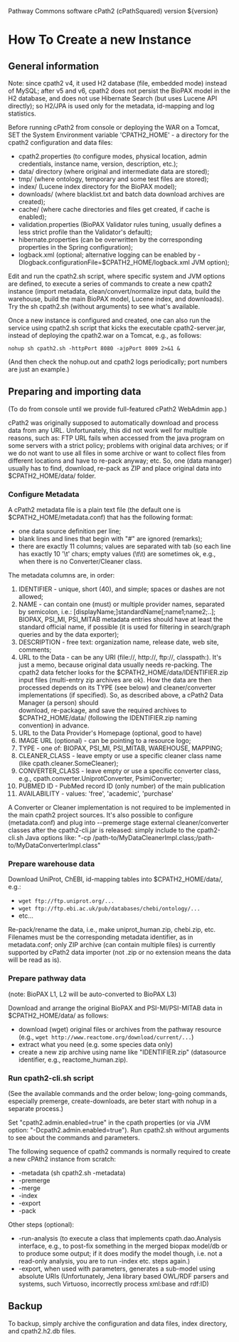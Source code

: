 Pathway Commons software
cPath2 (cPathSquared) version ${version}

# How To Create a new Instance

## General information

Note: since cpath2 v4, it used H2 database (file, embedded mode) instead of MySQL;
after v5 and v6, cpath2 does not persist the BioPAX model in the H2 database, 
and does not use Hibernate Search (but uses Lucene API directly); so H2/JPA is used
only for the metadata, id-mapping and log statistics.

  Before running cPath2 from console or deploying the WAR on a Tomcat,
SET the System Environment variable 'CPATH2_HOME' - a directory for 
the cpath2 configuration and data files: 
- cpath2.properties (to configure modes, physical location, admin credentials, instance name, version, description, etc.);
- data/ directory (where original and intermediate data are stored);
- tmp/ (where ontology, temporary and some test files are stored); 
- index/ (Lucene index directory for the BioPAX model);
- downloads/ (where blacklist.txt and batch data download archives are created);
- cache/ (where cache directories and files get created, if cache is enabled);
- validation.properties (BioPAX Validator rules tuning, usually defines a less strict profile than the Validator's default);
- hibernate.properties (can be overwritten by the corresponding properties in the Spring configuration);
- logback.xml (optional; alternative logging can be enabled by -Dlogback.configurationFile=$CPATH2_HOME/logback.xml JVM option);

Edit and run the cpath2.sh script, where specific system and JVM options are defined,
to execute a series of commands to create a new cpath2 instance (import metadata, 
clean/convert/normalize input data, build the warehouse, build the main BioPAX model, Lucene index, and downloads).
Try the sh cpath2.sh (without arguments) to see what's available.

Once a new instance is configured and created, one can also run the service using cpath2.sh script
that kicks the executable cpath2-server.jar, instead of deploying the cpath2.war on a Tomcat, e.g., as follows:

    nohup sh cpath2.sh -httpPort 8080 -ajpPort 8009 2>&1 &

(And then check the nohup.out and cpath2 logs periodically; port numbers are just an example.)

## Preparing and importing data
(To do from console until we provide full-featured cPath2 WebAdmin app.) 

cPath2 was originally supposed to automatically download and process data from any URL.
Unfortunately, this did not work well for multiple reasons, such as:
FTP URL fails when accessed from the java program on some servers with a strict policy; 
problems with original data archives; or if we do not want to use all files in some archive
or want to collect files from different locations and have to re-pack anyway; etc. 
So, one (data manager) usually has to find, download,
re-pack as ZIP and place original data into $CPATH2_HOME/data/ folder.

### Configure Metadata

A cPath2 metadata file is a plain text file (the default one is $CPATH2_HOME/metadata.conf) 
that has the following format:
 - one data source definition per line;
 - blank lines and lines that begin with "#" are ignored (remarks);
 - there are exactly 11 columns; values are separated with tab (so each line has exactly 10 '\t' chars; 
   empty values (\t\t) are sometimes ok, e.g., when there is no Converter/Cleaner class.
 
The metadata columns are, in order: 
 1. IDENTIFIER - unique, short (40), and simple; spaces or dashes are not allowed;
 2. NAME - can contain one (must) or multiple provider names, separated 
 by semicolon, i.e.: [displayName;]standardName[;name1;name2;..];
 BIOPAX, PSI_MI, PSI_MITAB metadata entries should have at least the standard 
 official name, if possible (it is used for filtering in search/graph queries and by the data exporter);
 3. DESCRIPTION - free text: organization name, release date, web site, comments;
 4. URL to the Data - can be any URI (file://, http://, ftp://, classpath:). 
 It's just a memo, because original data usually needs re-packing.
 The cpath2 data fetcher looks for the $CPATH2_HOME/data/IDENTIFIER.zip 
 input files (multi-entry zip archives are ok). How the data are then processed depends 
 on its TYPE (see below) and cleaner/converter implementations (if specified).
 So, as described above, a cPath2 Data Manager (a person) should  
 download, re-package, and save the required archives to $CPATH2_HOME/data/
 (following the IDENTIFIER.zip naming convention) in advance.
 5. URL to the Data Provider's Homepage (optional, good to have)
 6. IMAGE URL (optional) - can be pointing to a resource logo;
 7. TYPE - one of: BIOPAX, PSI_MI, PSI_MITAB, WAREHOUSE, MAPPING;
 8. CLEANER_CLASS - leave empty or use a specific cleaner class name (like cpath.cleaner.SomeCleaner);
 9. CONVERTER_CLASS - leave empty or use a specific converter class, e.g., cpath.converter.UniprotConverter, PsimiConverter;
 10. PUBMED ID - PubMed record ID (only number) of the main publication
 11. AVAILABILITY - values: 'free', 'academic', 'purchase'

A Converter or Cleaner implementation is not required to be implemented in the main cpath2 project sources. 
It's also possible to configure (metadata.conf) and plug into --premerge stage external 
cleaner/converter classes after the cpath2-cli.jar is released:
simply include to the cpath2-cli.sh Java options like: "-cp /path-to/MyDataCleanerImpl.class;/path-to/MyDataConverterImpl.class" 

### Prepare warehouse data

Download UniProt, ChEBI, id-mapping tables into $CPATH2_HOME/data/, e.g.:
 - `wget ftp://ftp.uniprot.org/...`
 - `wget ftp://ftp.ebi.ac.uk/pub/databases/chebi/ontology/...`
 - etc...

Re-pack/rename the data, i.e., make uniprot_human.zip, chebi.zip, etc.  
Filenames must be the corresponding metadata identifier, as in metadata.conf; 
only ZIP archive (can contain multiple files) is currently supported by cPath2 data importer 
(not .zip or no extension means the data will be read as is).

### Prepare pathway data 
(note: BioPAX L1, L2 will be auto-converted to BioPAX L3) 

Download and arrange the original BioPAX and PSI-MI/PSI-MITAB data in $CPATH2_HOME/data/ as follows:
 - download (wget) original files or archives from the pathway resource (e.g., `wget http://www.reactome.org/download/current/...`) 
 - extract what you need (e.g. some species data only)
 - create a new zip archive using name like "IDENTIFIER.zip" (datasource identifier, e.g., reactome_human.zip).

### Run cpath2-cli.sh script 
(See the available commands and the order below; 
long-going commands, especially premerge, create-downloads, 
are beter start with nohup in a separate process.)

Set "cpath2.admin.enabled=true" in the cpath properties (or via JVM option: "-Dcpath2.admin.enabled=true").
Run cpath2.sh without arguments to see about the commands and parameters.

The following sequence of cpath2 commands is normally required 
to create a new cPAth2 instance from scratch: 
 - -metadata (sh cpath2.sh -metadata)
 - -premerge 
 - -merge
 - -index
 - -export
 - -pack

Other steps (optional):
 - -run-analysis (to execute a class that implements cpath.dao.Analysis interface, 
  e.g., to post-fix something in the merged biopax model/db or to produce some output; 
  if it does modify the model though, i.e. not a read-only analysis, 
  you are to run -index etc. steps again.)
 - -export, when used with parameters, generates a sub-model using absolute URIs
 (Unfortunately, Jena library based OWL/RDF parsers and systems, such Virtuoso,
 incorrectly process xml:base and rdf:ID)

## Backup
To backup, simply archive the configuration and data files, index directory, and cpath2.h2.db files.

